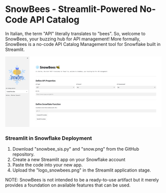 # SnowBees - Streamlit-Powered No-Code API Catalog
In Italian, the term "API" literally translates to "bees". So, welcome to SnowBees, your buzzing hub for API management!
More formally, SnowBees is a no-code API Catalog Management tool for Snowflake built in Streamlit.

![alt text](https://github.com/matteo-consoli/snowbees/blob/main/screenshot.png?raw=true)

### Streamlit in Snowflake Deployment
1) Download "snowbee_sis.py" and "snow.png" from the GitHub repository.
2) Create a new Streamlit app on your Snowflake account
3) Paste the code into your new app.
4) Upload the "logo_snowbees.png" in the Streamlit application stage.

NOTE: SnowBees is not intended to be a ready-to-use artifact but it merely provides a foundation on available features that can be used.
